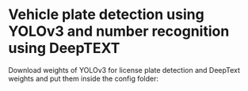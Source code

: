 # Vehicle plate detection using YOLOv3 and number recognition using DeepTEXT

Download weights of YOLOv3 for license plate detection and DeepText weights and put them inside the config folder:
